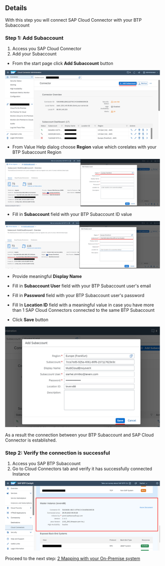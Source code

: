 ## Details

With this step you will connect SAP Cloud Connector with your BTP Subaccount


### Step 1: Add Subaccount

1. Access you SAP Cloud Connector
2. Add your Subaccount

- From the start page click **Add Subaccount** button

![add subaccount](./Images/1.2.1.png "add subaccount")

- From Value Help dialog choose **Region** value which corelates with your BTP Subaccount Region

![choose Region](./Images/1.2.2.png "choose Region")

- Fill in **Subaccount** field with your BTP Subaccount ID value

![provide Subaccount](./Images/1.2.3.png "provide Subaccount")

- Provide meaningful **Display Name** 

- Fill in **Subaccount User** field with your BTP Subaccount user's email
- Fill in **Password** field with your BTP Subaccount user's password
- Fill In **Location ID** field with a meaningful value in case you have more than 1 SAP Cloud Connectors connected to the same BTP Subaccount 
- Click **Save** button

![save Subaccount](./Images/1.2.4.png "save Subaccount")

As a result the connection between your BTP Subaccount and SAP Cloud Connector is established.


### Step 2: Verify the connection is successful

1. Access you SAP BTP Subaccount
2. Go to Cloud Connectors tab and verify it has successfully connected Instance

![successful connection](./Images/2.1.1.png "successful connection")


Proceed to the next step: [2 Mapping with your On-Premise system](https://github.com/Sereg20/Task_Center/blob/master/SCC_config/2%20Mapping/README.md)
